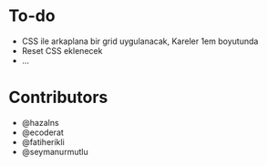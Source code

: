 # To-do

  - CSS ile arkaplana bir grid uygulanacak, Kareler 1em boyutunda
  - Reset CSS eklenecek
  - ...
 
 # Contributors
 
   - @hazalns
   - @ecoderat
   - @fatiherikli
   - @seymanurmutlu 
